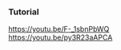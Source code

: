 ### Tutorial

<a href="https://youtu.be/F-_1sbnPbWQ">https://youtu.be/F-_1sbnPbWQ</a>
<br />
<a href="https://youtu.be/py3R23aAPCA">https://youtu.be/py3R23aAPCA</a>

